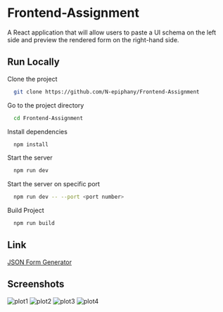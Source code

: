 # Frontend-Assignment

A React application that will allow users to paste a UI schema on the left side and preview the rendered form on the right-hand side.

## Run Locally

Clone the project

```bash
  git clone https://github.com/N-epiphany/Frontend-Assignment
```

Go to the project directory

```bash
  cd Frontend-Assignment
```

Install dependencies

```bash
  npm install
```

Start the server

```bash
  npm run dev
```

Start the server on specific port

```bash
  npm run dev -- --port <port number>
```

Build Project

```bash
  npm run build
```

## Link

[JSON Form Generator](https://frontend-assignment-virid.vercel.app)

## Screenshots

![plot1](/src/demo/ss1.png)
![plot2](/src/demo/ss2.png)
![plot3](/src/demo/ss3.png)
![plot4](/src/demo/ss4.png)
